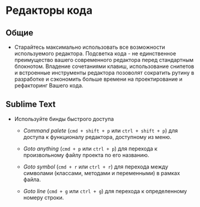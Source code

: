#  Редакторы кода

## Общие

* Старайтесь максимально использовать все возможности используемого редактора. 
   Подсветка кода - не единственное преимущество вашего современного редактора перед стандартным блокнотом.
   Владение сочетаниями клавиш, использование снипетов и встроенные инструменты редактора позоволят сократить рутину в разработке и сэкономить больше времени на проектирование и рефакторинг Вашего кода.


## Sublime Text

* Используйте бинды быстрого доступа

  * *Command palete* (`cmd + shift + p` или `ctrl + shift + p`) для доступа к функционалу редактора, доступному из меню.

  * *Goto anything* (`cmd + p` или `ctrl + p`) для перехода к произвольному файлу проекта по его названию.

  * *Goto symbol* (`cmd + r` или `ctrl + r`) для перехода между символами (классами, методами и переменными) в рамках файла.

  * *Goto line* (`cmd + g` или `ctrl + g`) для перехода к определенному номеру строки.
